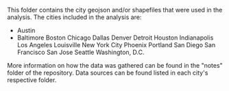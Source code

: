 This folder contains the city geojson and/or shapefiles that were used in the analysis. The cities included in the analysis are:

- Austin
- Baltimore
Boston
Chicago
Dallas
Denver
Detroit
Houston
Indianapolis
Los Angeles
Louisville
New York City
Phoenix
Portland
San Diego
San Francisco
San Jose
Seattle
Washington, D.C.

More information on how the data was gathered can be found in the "notes" folder of the repository. Data sources can be found listed in each city's respective folder.
